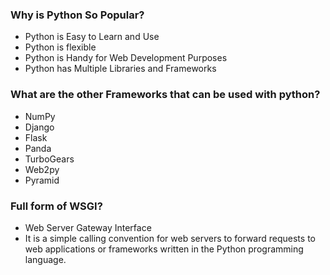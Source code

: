 ### Why is Python So Popular?
- Python is Easy to Learn and Use
- Python is flexible
- Python is Handy for Web Development Purposes
- Python has Multiple Libraries and Frameworks

### What are the other Frameworks that can be used with python?
- NumPy
- Django
- Flask
- Panda
- TurboGears
- Web2py
- Pyramid

### Full form of WSGI?
- Web Server Gateway Interface 
- It is a simple calling convention for web servers to forward requests to web applications or frameworks written in the Python programming language. 
